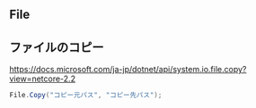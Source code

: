 File
---

## ファイルのコピー

https://docs.microsoft.com/ja-jp/dotnet/api/system.io.file.copy?view=netcore-2.2

```csharp
File.Copy("コピー元パス", "コピー先パス");
```

